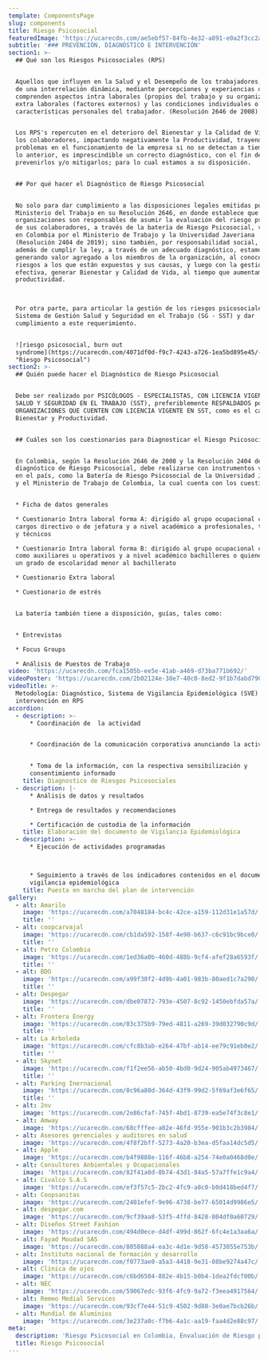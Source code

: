 ```yaml
---
template: ComponentsPage
slug: components
title: Riesgo Psicosocial
featuredImage: 'https://ucarecdn.com/ae5ebf57-84fb-4e32-a891-e0a2f3cc2af2/'
subtitle: '### PREVENCIÓN, DIAGNÓSTICO E INTERVENCIÓN'
section1: >-
  ## Qué son los Riesgos Psicosociales (RPS)


  Aquellos que influyen en la Salud y el Desempeño de los trabajadores, a partir
  de una interrelación dinámica, mediante percepciones y experiencias que
  comprenden aspectos intra laborales (propios del trabajo y su organización),
  extra laborales (factores externos) y las condiciones individuales o
  características personales del trabajador. (Resolución 2646 de 2008)


  ​Los RPS's repercuten en el deterioro del Bienestar y la Calidad de Vida de
  los colaboradores, impactando negativamente la Productividad, trayendo consigo
  problemas en el funcionamiento de la empresa si no se detectan a tiempo.  Por
  lo anterior, es imprescindible un correcto diagnóstico, con el fin de
  prevenirlos y/o mitigarlos; para lo cual estamos a su disposición.​


  ## Por qué hacer el Diagnóstico de Riesgo Psicosocial


  No solo para dar cumplimiento a las disposiciones legales emitidas por el
  Ministerio del Trabajo en su Resolución 2646, en donde establece que las
  organizaciones son responsables de asumir la evaluación del riesgo psicosocial
  de sus colaboradores, a través de la batería de Riesgo Psicosocial, validada
  en Colombia por el Ministerio de Trabajo y la Universidad Javeriana
  (Resolución 2404 de 2019); sino también, por responsabilidad social, ya que
  además de cumplir la ley, a través de un adecuado diagnóstico, estamos
  generando valor agregado a los miembros de la organización, al conocer los
  riesgos a los que están expuestos y sus causas, y luego con la gestión
  efectiva, generar Bienestar y Calidad de Vida, al tiempo que aumentamos la
  productividad.

  ​

  Por otra parte, para articular la gestión de los riesgos psicosociales, con el
  Sistema de Gestión Salud y Seguridad en el Trabajo (SG - SST) y dar
  cumplimiento a este requerimiento. 


  ![riesgo psicosocial, burn out
  syndrome](https://ucarecdn.com/4071df0d-f9c7-4243-a726-1ea5bd895e45/-/crop/1394x754/6,164/-/preview/
  "Riesgo Psicosocial")
section2: >-
  ## Quién puede hacer el Diagnóstico de Riesgo Psicosocial


  ​​Debe ser realizado por PSICÓLOGOS - ESPECIALISTAS, CON LICENCIA VIGENTE EN
  SALUD Y SEGURIDAD EN EL TRABAJO (SST), preferiblemente RESPALDADOS por
  ORGANIZACIONES QUE CUENTEN CON LICENCIA VIGENTE EN SST, como es el caso de
  Bienestar y Productividad. 


  ## Cuáles son los cuestionarios para Diagnosticar el Riesgo Psicosocial


  En Colombia, según la Resolución 2646 de 2008 y la Resolución 2404 de 2019, el
  diagnóstico de Riesgo Psicosocial, debe realizarse con instrumentos validados
  en el país, como la Batería de Riesgo Psicosocial de la Universidad Javeriana
  y el Ministerio de Trabajo de Colombia, la cual cuenta con los cuestionarios: 


  * Ficha de datos generales

  * Cuestionario Intra laboral forma A: dirigido al grupo ocupacional con 
  cargos directivo o de jefatura y a nivel académico a profesionales, tecnólogos
  y técnicos

  * Cuestionario Intra laboral forma B: dirigido al grupo ocupacional con cargos
  como auxiliares u operativos y a nivel académico bachilleres o quienes tengan
  un grado de escolaridad menor al bachillerato

  * Cuestionario Extra laboral

  * Cuestionario de estrés 


  La batería también tiene a disposición, guías, tales como:


  * Entrevistas

  * Focus Groups

  * Análisis de Puestos de Trabajo
video: 'https://ucarecdn.com/fca1505b-ee5e-41ab-a469-d73ba771b692/'
videoPoster: 'https://ucarecdn.com/2b02124e-38e7-40c0-8ed2-9f1b7dabd790/'
videoTitle: >-
  Metodología: Diagnóstico, Sistema de Vigilancia Epidemiológica (SVE) e
  intervención en RPS
accordion:
  - description: >-
      * Coordinación de  la actividad 


      * Coordinación de la comunicación corporativa anunciando la actividad


      * Toma de la información, con la respectiva sensibilización y
      consentimiento informado
    title: Diagnostico de Riesgos Psicosociales
  - description: |-
      * Análisis de datos y resultados 

      * Entrega de resultados y recomendaciones 

      * Certificación de custodia de la información
    title: Elaboración del documento de Vigilancia Epidemiológica
  - description: >-
      * Ejecución de actividades programadas 



      * Seguimiento a través de los indicadores contenidos en el documento de
      vigilancia epidemiológica
    title: Puesta en marcha del plan de intervención
gallery:
  - alt: Amarilo
    image: 'https://ucarecdn.com/a7048184-bc4c-42ce-a159-112d31e1a57d/'
    title: ''
  - alt: coopcarvajal
    image: 'https://ucarecdn.com/cb1da592-158f-4e90-b637-c6c91bc9bce0/'
    title: ''
  - alt: Petro Colombia
    image: 'https://ucarecdn.com/1ed36a0b-460d-488b-9cf4-afef28a6593f/'
    title: ''
  - alt: BDO
    image: 'https://ucarecdn.com/a99f30f2-4d9b-4a01-983b-80aed1c7a298/'
    title: ''
  - alt: Despegar
    image: 'https://ucarecdn.com/dbe07872-793e-4507-8c92-1450ebfda57a/'
    title: ''
  - alt: Frontera Energy
    image: 'https://ucarecdn.com/03c375b9-79ed-4811-a269-39d032790c9d/'
    title: ''
  - alt: La Arboleda
    image: 'https://ucarecdn.com/cfc8b3ab-e264-47bf-ab14-ee79c91eb0e2/'
    title: ''
  - alt: Skynet
    image: 'https://ucarecdn.com/f1f2ee56-ab50-4bd0-9d24-905ab4973467/'
    title: ''
  - alt: Parking Inernacional
    image: 'https://ucarecdn.com/0c96a80d-364d-43f9-99d2-5f69af3e6f65/'
    title: ''
  - alt: 2nv
    image: 'https://ucarecdn.com/2e86cfaf-745f-4bd1-8739-ea5e74f3c8e1/'
  - alt: Amway
    image: 'https://ucarecdn.com/68cfffee-a02e-46fd-955e-901b3c2b3984/'
  - alt: Asesores gerenciales y auditores en salud
    image: 'https://ucarecdn.com/4f8f2bff-5273-4a20-b3ea-d5faa14dc5d5/'
  - alt: Apple
    image: 'https://ucarecdn.com/b4f9888e-116f-46b8-a254-74e0a0468d0e/'
  - alt: Consultores Anbientales y Ocupacionales
    image: 'https://ucarecdn.com/82f41a0d-8b74-43d1-84a5-57a7ffe1c9a4/'
  - alt: Civalco S.A.S
    image: 'https://ucarecdn.com/ef3f57c5-2bc2-4fc9-a8c0-b0d418bed4f7/'
  - alt: Coopsanitas
    image: 'https://ucarecdn.com/2401efef-9e96-4738-be77-65014d9986e5/'
  - alt: despegar.com
    image: 'https://ucarecdn.com/9cf39aa8-53f5-4ffd-8428-804df0a60729/'
  - alt: Diseños Street Fashion
    image: 'https://ucarecdn.com/494d0ece-d4df-499d-862f-6fc4e1a3aa6a/'
  - alt: Fayad Moudad SAS
    image: 'https://ucarecdn.com/805888a4-ea3c-4d1e-9d58-4573055e753b/'
  - alt: Instituto nacional de formación y desarrollo
    image: 'https://ucarecdn.com/f0773ae0-a5a3-4418-9e31-08be9274a47c/'
  - alt: Clinica de ojos
    image: 'https://ucarecdn.com/c6bd6504-882e-4b15-b0b4-1dea2fdcf00b/'
  - alt: NEC
    image: 'https://ucarecdn.com/59067edc-93f6-4fc9-9a72-f3eea4917564/'
  - alt: Remeo Medial Services
    image: 'https://ucarecdn.com/93cf7e44-51c9-4502-9d80-3e0ae7bcb26b/'
  - alt: Mundial de Aluminios
    image: 'https://ucarecdn.com/3e237a0c-f7b6-4a1c-aa19-faa4d2e88c97/'
meta:
  description: 'Riesgo Psicosocial en Colombia, Envaluación de Riesgo psicosocial'
  title: Riesgo Psicosocial
---
```


